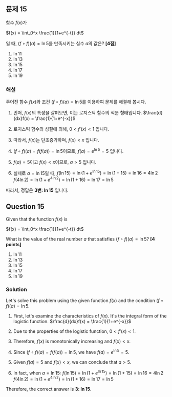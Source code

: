 

## 문제 15
함수 $f(x)$가

$f(x) = \int_0^x \frac{1}{1+e^{-t}} dt$

일 때, $(f \circ f)(a) = \ln 5$를 만족시키는 실수 $a$의 값은? **[4점]**

1. $\ln 11$
2. $\ln 13$
3. $\ln 15$
4. $\ln 17$
5. $\ln 19$

### 해설
주어진 함수 $f(x)$와 조건 $(f \circ f)(a) = \ln 5$를 이용하여 문제를 해결해 봅시다.

1. 먼저, $f(x)$의 특성을 살펴보면, 이는 로지스틱 함수의 적분 형태입니다.
   $\frac{d}{dx}f(x) = \frac{1}{1+e^{-x}}$

2. 로지스틱 함수의 성질에 의해, $0 < f'(x) < 1$ 입니다.

3. 따라서, $f(x)$는 단조증가하며, $f(x) < x$ 입니다.

4. $(f \circ f)(a) = f(f(a)) = \ln 5$이므로, $f(a) = e^{\ln 5} = 5$ 입니다.

5. $f(a) = 5$이고 $f(x) < x$이므로, $a > 5$ 입니다.

6. 실제로 $a = \ln 15$일 때,
   $f(\ln 15) = \ln(1 + e^{\ln 15}) = \ln(1 + 15) = \ln 16 = 4\ln 2$
   $f(4\ln 2) = \ln(1 + e^{4\ln 2}) = \ln(1 + 16) = \ln 17 = \ln 5$

따라서, 정답은 **3번: $\ln 15$** 입니다.

## Question 15
Given that the function $f(x)$ is

$f(x) = \int_0^x \frac{1}{1+e^{-t}} dt$

What is the value of the real number $a$ that satisfies $(f \circ f)(a) = \ln 5$? **[4 points]**

1. $\ln 11$
2. $\ln 13$
3. $\ln 15$
4. $\ln 17$
5. $\ln 19$

### Solution
Let's solve this problem using the given function $f(x)$ and the condition $(f \circ f)(a) = \ln 5$.

1. First, let's examine the characteristics of $f(x)$. It's the integral form of the logistic function.
   $\frac{d}{dx}f(x) = \frac{1}{1+e^{-x}}$

2. Due to the properties of the logistic function, $0 < f'(x) < 1$.

3. Therefore, $f(x)$ is monotonically increasing and $f(x) < x$.

4. Since $(f \circ f)(a) = f(f(a)) = \ln 5$, we have $f(a) = e^{\ln 5} = 5$.

5. Given $f(a) = 5$ and $f(x) < x$, we can conclude that $a > 5$.

6. In fact, when $a = \ln 15$:
   $f(\ln 15) = \ln(1 + e^{\ln 15}) = \ln(1 + 15) = \ln 16 = 4\ln 2$
   $f(4\ln 2) = \ln(1 + e^{4\ln 2}) = \ln(1 + 16) = \ln 17 = \ln 5$

Therefore, the correct answer is **3: $\ln 15$**.